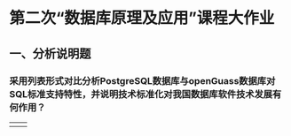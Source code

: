 # 第二次“数据库原理及应用”课程大作业
## 一、分析说明题
### 采用列表形式对比分析PostgreSQL数据库与openGuass数据库对SQL标准支持特性，并说明技术标准化对我国数据库软件技术发展有何作用？
|  |  |
|--|--|
|  |  |

<!--stackedit_data:
eyJoaXN0b3J5IjpbODU0NjMzMDU1LC05MjA0MDY3NTldfQ==
-->